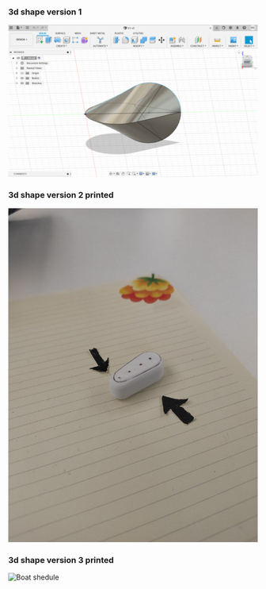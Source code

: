 ### 3d shape version 1

![Boat shedule](images/3dshape.png)

### 3d shape version 2 printed

![Boat shedule](images/3dV1.jpeg)

### 3d shape version 3 printed


![Boat shedule](images/3dV3.png)